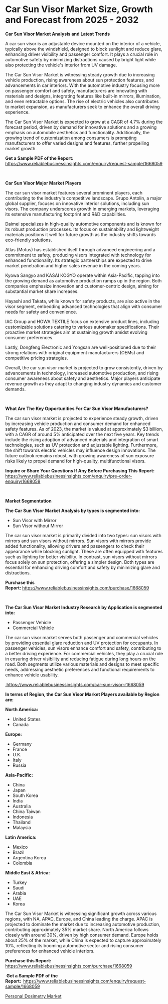<p><h1>Car Sun Visor Market Size, Growth and Forecast from 2025 - 2032</h1></p><p><strong>Car Sun Visor Market Analysis and Latest Trends</strong></p>
<p><p>A car sun visor is an adjustable device mounted on the interior of a vehicle, typically above the windshield, designed to block sunlight and reduce glare, enhancing driver visibility and passenger comfort. It plays a crucial role in automotive safety by minimizing distractions caused by bright light while also protecting the vehicle's interior from UV damage.</p><p>The Car Sun Visor Market is witnessing steady growth due to increasing vehicle production, rising awareness about sun protection features, and advancements in car interiors. With the automotive industry focusing more on passenger comfort and safety, manufacturers are innovating with materials and designs, integrating features like built-in mirrors, illumination, and even retractable options. The rise of electric vehicles also contributes to market expansion, as manufacturers seek to enhance the overall driving experience. </p><p>The Car Sun Visor Market is expected to grow at a CAGR of 4.7% during the forecast period, driven by demand for innovative solutions and a growing emphasis on automobile aesthetics and functionality. Additionally, the growing trend of customization among consumers is prompting manufacturers to offer varied designs and features, further propelling market growth.</p></p>
<p><strong>Get a Sample PDF of the Report:&nbsp;</strong> <a href="https://www.reliablebusinessinsights.com/enquiry/request-sample/1668059?utm_campaign=2811&utm_medium=2&utm_source=Github&utm_content=ia&utm_term=06032025&utm_id=car-sun-visor">https://www.reliablebusinessinsights.com/enquiry/request-sample/1668059</a></p>
<p>&nbsp;</p>
<p><strong>Car Sun Visor Major Market Players</strong></p>
<p><p>The car sun visor market features several prominent players, each contributing to the industry's competitive landscape. Grupo Antolin, a major global supplier, focuses on innovative interior solutions, including sun visors. The company underscores growth in emerging markets, leveraging its extensive manufacturing footprint and R&D capabilities.</p><p>Daimei specializes in high-quality automotive components and is known for its robust production processes. Its focus on sustainability and lightweight materials positions it well for future growth as the industry shifts towards eco-friendly solutions.</p><p>Atlas (Motus) has established itself through advanced engineering and a commitment to safety, producing visors integrated with technology for enhanced functionality. Its strategic partnerships are expected to drive market penetration and higher sales revenue in the coming years.</p><p>Kyowa Sangyo and KASAI KOGYO operate within Asia-Pacific, tapping into the growing demand as automotive production ramps up in the region. Both companies emphasize innovation and customer-centric design, aiming for substantial market share increases.</p><p>Hayashi and Takata, while known for safety products, are also active in the visor segment, embedding advanced technologies that align with consumer needs for safety and convenience.</p><p>IAC Group and HOWA TEXTILE focus on extensive product lines, including customizable solutions catering to various automaker specifications. Their proactive market strategies aim at sustaining growth amidst evolving consumer preferences.</p><p>Lastly, Dongfeng Electronic and Yongsan are well-positioned due to their strong relations with original equipment manufacturers (OEMs) and competitive pricing strategies.</p><p>Overall, the car sun visor market is projected to grow consistently, driven by advancements in technology, increased automotive production, and rising consumer awareness about safety and aesthetics. Major players anticipate revenue growth as they adapt to changing industry dynamics and customer demands.</p></p>
<p>&nbsp;</p>
<p><strong>What Are The Key Opportunities For Car Sun Visor Manufacturers?</strong></p>
<p><p>The car sun visor market is projected to experience steady growth, driven by increasing vehicle production and consumer demand for enhanced safety features. As of 2023, the market is valued at approximately $3 billion, with a CAGR of around 5% anticipated over the next five years. Key trends include the rising adoption of advanced materials and integration of smart technologies, such as UV protection and adjustable lighting. Furthermore, the shift towards electric vehicles may influence design innovations. The future outlook remains robust, with growing awareness of sun exposure risks likely to propel demand for high-quality, multifunctional visors.</p></p>
<p><strong>Inquire or Share Your Questions If Any Before Purchasing This Report:</strong> <a href="https://www.reliablebusinessinsights.com/enquiry/pre-order-enquiry/1668059?utm_campaign=2811&utm_medium=2&utm_source=Github&utm_content=ia&utm_term=06032025&utm_id=car-sun-visor">https://www.reliablebusinessinsights.com/enquiry/pre-order-enquiry/1668059</a></p>
<p>&nbsp;</p>
<p><strong>Market Segmentation</strong></p>
<p><strong>The Car Sun Visor Market Analysis by types is segmented into:</strong></p>
<p><ul><li>Sun Visor with Mirror</li><li>Sun Visor without Mirror</li></ul></p>
<p><p>The car sun visor market is primarily divided into two types: sun visors with mirrors and sun visors without mirrors. Sun visors with mirrors provide added functionality, allowing drivers and passengers to check their appearance while blocking sunlight. These are often equipped with features such as lighting for better visibility. In contrast, sun visors without mirrors focus solely on sun protection, offering a simpler design. Both types are essential for enhancing driving comfort and safety by minimizing glare and distractions.</p></p>
<p><strong>Purchase this Report:&nbsp;</strong><a href="https://www.reliablebusinessinsights.com/purchase/1668059?utm_campaign=2811&utm_medium=2&utm_source=Github&utm_content=ia&utm_term=06032025&utm_id=car-sun-visor">https://www.reliablebusinessinsights.com/purchase/1668059</a></p>
<p>&nbsp;</p>
<p><strong>The Car Sun Visor Market Industry Research by Application is segmented into:</strong></p>
<p><ul><li>Passenger Vehicle</li><li>Commercial Vehicle</li></ul></p>
<p><p>The car sun visor market serves both passenger and commercial vehicles by providing essential glare reduction and UV protection for occupants. In passenger vehicles, sun visors enhance comfort and safety, contributing to a better driving experience. For commercial vehicles, they play a crucial role in ensuring driver visibility and reducing fatigue during long hours on the road. Both segments utilize various materials and designs to meet specific needs, addressing aesthetic preferences and functional requirements to enhance vehicle usability.</p></p>
<p><a href="https://www.reliablebusinessinsights.com/car-sun-visor-r1668059?utm_campaign=2811&utm_medium=2&utm_source=Github&utm_content=ia&utm_term=06032025&utm_id=car-sun-visor">&nbsp;https://www.reliablebusinessinsights.com/car-sun-visor-r1668059</a></p>
<p><strong>In terms of Region, the Car Sun Visor Market Players available by Region are:</strong></p>
<p>
    <p> <strong> North America: </strong>
        <ul>
            <li>United States</li>
            <li>Canada</li>
        </ul>
        </p> 
    <p> <strong> Europe: </strong>
        <ul>
            <li>Germany</li>
            <li>France</li>
            <li>U.K.</li>
            <li>Italy</li>
            <li>Russia</li>
        </ul>
        </p> 
    <p> <strong> Asia-Pacific: </strong>
        <ul>
            <li>China</li>
            <li>Japan</li>
            <li>South Korea</li>
            <li>India</li>
            <li>Australia</li>
            <li>China Taiwan</li>
            <li>Indonesia</li>
            <li>Thailand</li>
            <li>Malaysia</li>
        </ul>
        </p> 
    <p> <strong> Latin America: </strong>
        <ul>
            <li>Mexico</li>
            <li>Brazil</li>
            <li>Argentina Korea</li>
            <li>Colombia</li>
        </ul>
        </p> 
    <p> <strong> Middle East & Africa: </strong>
        <ul>
            <li>Turkey</li>
            <li>Saudi</li>
            <li>Arabia</li>
            <li>UAE</li>
            <li>Korea</li>
        </ul>
    </p>
    </p>
<p><p>The Car Sun Visor Market is witnessing significant growth across various regions, with NA, APAC, Europe, and China leading the charge. APAC is projected to dominate the market due to increasing automotive production, contributing approximately 35% market share. North America follows closely with around 30%, driven by high consumer demand. Europe holds about 25% of the market, while China is expected to capture approximately 10%, reflecting its booming automotive sector and rising consumer preferences for enhanced vehicle interiors.</p></p>
<p><strong>Purchase this Report: </strong><a href="https://www.reliablebusinessinsights.com/purchase/1668059?utm_campaign=2811&utm_medium=2&utm_source=Github&utm_content=ia&utm_term=06032025&utm_id=car-sun-visor">https://www.reliablebusinessinsights.com/purchase/1668059</a></p>
<p>&nbsp;<strong>Get a Sample PDF of the Report:&nbsp;&nbsp;</strong><a href="https://www.reliablebusinessinsights.com/enquiry/request-sample/1668059?utm_campaign=2811&utm_medium=2&utm_source=Github&utm_content=ia&utm_term=06032025&utm_id=car-sun-visor">https://www.reliablebusinessinsights.com/enquiry/request-sample/1668059</a></p>
<p><strong></strong></p>
<p><p><a href="https://github.com/tumacaakesha78/Market-Research-Report-List-1/blob/main/personal-dosimetry-market.md?utm_campaign=2811&utm_medium=2&utm_source=Github&utm_content=ia&utm_term=06032025&utm_id=car-sun-visor">Personal Dosimetry Market</a></p></p>